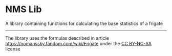 # NMS Lib

A library containing functions for calculating the base statistics of a frigate

---

The library uses the formulas described in article https://nomanssky.fandom.com/wiki/Frigate under the [CC BY-NC-SA](https://www.fandom.com/licensing) license
